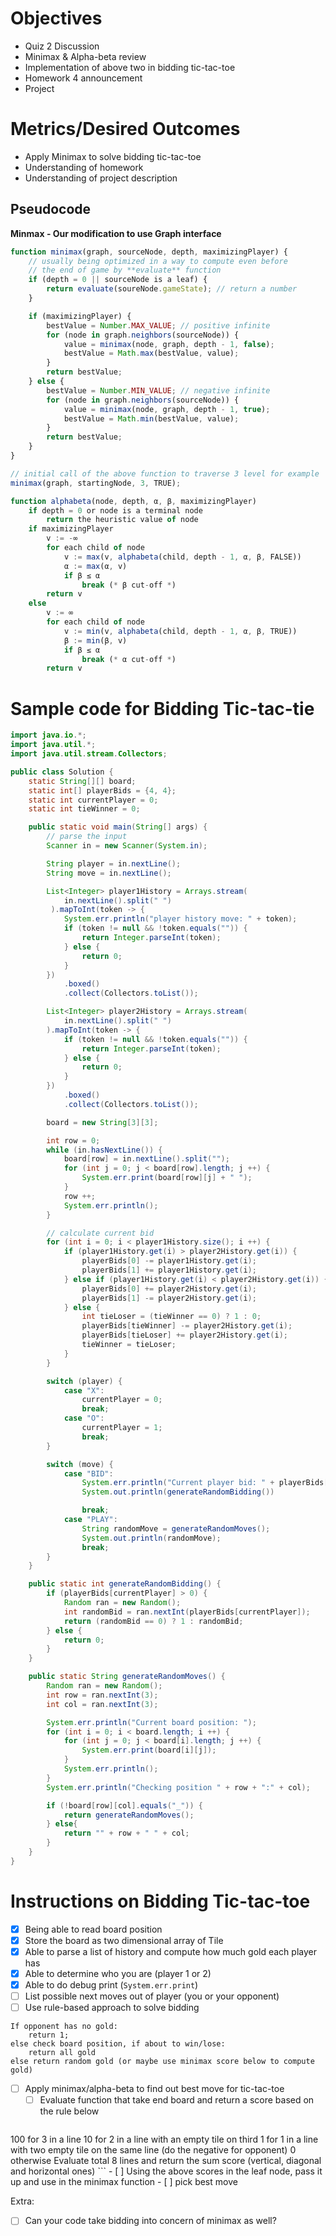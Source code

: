 # Objectives

* Quiz 2 Discussion
* Minimax & Alpha-beta review
* Implementation of above two in bidding tic-tac-toe
* Homework 4 announcement
* Project

# Metrics/Desired Outcomes

* Apply Minimax to solve bidding tic-tac-toe
* Understanding of homework
* Understanding of project description

## Pseudocode

**Minmax - Our modification to use Graph interface**
```js
function minimax(graph, sourceNode, depth, maximizingPlayer) {
    // usually being optimized in a way to compute even before
    // the end of game by **evaluate** function
    if (depth = 0 || sourceNode is a leaf) {
        return evaluate(soureNode.gameState); // return a number
    }

    if (maximizingPlayer) {
        bestValue = Number.MAX_VALUE; // positive infinite
        for (node in graph.neighbors(sourceNode)) {
            value = minimax(node, graph, depth - 1, false);
            bestValue = Math.max(bestValue, value);
        }
        return bestValue;
    } else {
        bestValue = Number.MIN_VALUE; // negative infinite
        for (node in graph.neighbors(sourceNode)) {
            value = minimax(node, graph, depth - 1, true);
            bestValue = Math.min(bestValue, value);
        }
        return bestValue;
    }
}

// initial call of the above function to traverse 3 level for example
minimax(graph, startingNode, 3, TRUE);
```

```js
function alphabeta(node, depth, α, β, maximizingPlayer)
    if depth = 0 or node is a terminal node
        return the heuristic value of node
    if maximizingPlayer
        v := -∞
        for each child of node
            v := max(v, alphabeta(child, depth - 1, α, β, FALSE))
            α := max(α, v)
            if β ≤ α
                break (* β cut-off *)
        return v
    else
        v := ∞
        for each child of node
            v := min(v, alphabeta(child, depth - 1, α, β, TRUE))
            β := min(β, v)
            if β ≤ α
                break (* α cut-off *)
        return v
```

# Sample code for Bidding Tic-tac-tie

```java
import java.io.*;
import java.util.*;
import java.util.stream.Collectors;

public class Solution {
    static String[][] board;
    static int[] playerBids = {4, 4};
    static int currentPlayer = 0;
    static int tieWinner = 0;

    public static void main(String[] args) {
        // parse the input
        Scanner in = new Scanner(System.in);

        String player = in.nextLine();
        String move = in.nextLine();

        List<Integer> player1History = Arrays.stream(
            in.nextLine().split(" ")
         ).mapToInt(token -> {
            System.err.println("player history move: " + token);
            if (token != null && !token.equals("")) {
                return Integer.parseInt(token);
            } else {
                return 0;
            }
        })
            .boxed()
            .collect(Collectors.toList());

        List<Integer> player2History = Arrays.stream(
            in.nextLine().split(" ")
        ).mapToInt(token -> {
            if (token != null && !token.equals("")) {
                return Integer.parseInt(token);
            } else {
                return 0;
            }
        })
            .boxed()
            .collect(Collectors.toList());

        board = new String[3][3];

        int row = 0;
        while (in.hasNextLine()) {
            board[row] = in.nextLine().split("");
            for (int j = 0; j < board[row].length; j ++) {
                System.err.print(board[row][j] + " ");
            }
            row ++;
            System.err.println();
        }

        // calculate current bid
        for (int i = 0; i < player1History.size(); i ++) {
            if (player1History.get(i) > player2History.get(i)) {
                playerBids[0] -= player1History.get(i);
                playerBids[1] += player1History.get(i);
            } else if (player1History.get(i) < player2History.get(i)) {
                playerBids[0] += player2History.get(i);
                playerBids[1] -= player2History.get(i);
            } else {
                int tieLoser = (tieWinner == 0) ? 1 : 0;
                playerBids[tieWinner] -= player2History.get(i);
                playerBids[tieLoser] += player2History.get(i);
                tieWinner = tieLoser;
            }
        }

        switch (player) {
            case "X":
                currentPlayer = 0;
                break;
            case "O":
                currentPlayer = 1;
                break;
        }

        switch (move) {
            case "BID":
                System.err.println("Current player bid: " + playerBids[currentPlayer]);
                System.out.println(generateRandomBidding())

                break;
            case "PLAY":
                String randomMove = generateRandomMoves();
                System.out.println(randomMove);
                break;
        }
    }

    public static int generateRandomBidding() {
        if (playerBids[currentPlayer] > 0) {
            Random ran = new Random();
            int randomBid = ran.nextInt(playerBids[currentPlayer]);
            return (randomBid == 0) ? 1 : randomBid;   
        } else {
            return 0;
        }
    }

    public static String generateRandomMoves() {
        Random ran = new Random();
        int row = ran.nextInt(3);
        int col = ran.nextInt(3);

        System.err.println("Current board position: ");
        for (int i = 0; i < board.length; i ++) {
            for (int j = 0; j < board[i].length; j ++) {
                System.err.print(board[i][j]);
            }
            System.err.println();
        }
        System.err.println("Checking position " + row + ":" + col);

        if (!board[row][col].equals("_")) {
            return generateRandomMoves();
        } else{
            return "" + row + " " + col;
        }
    }
}
```

# Instructions on Bidding Tic-tac-toe

- [x] Being able to read board position
- [x] Store the board as two dimensional array of Tile
- [x] Able to parse a list of history and compute how much gold each player has
- [x] Able to determine who you are (player 1 or 2)
- [x] Able to do debug print (`System.err.print`)
- [ ] List possible next moves out of player (you or your opponent)
- [ ] Use rule-based approach to solve bidding
```
If opponent has no gold:
    return 1;
else check board position, if about to win/lose:
    return all gold
else return random gold (or maybe use minimax score below to compute gold)
```
- [ ] Apply minimax/alpha-beta to find out best move for tic-tac-toe
    - [ ] Evaluate function that take end board and return a score based on the rule below
    ```
100 for 3 in a line
10 for 2 in a line with an empty tile on third
1 for 1 in a line with two empty tile on the same line
(do the negative for opponent)
0 otherwise
Evaluate total 8 lines and return the sum score (vertical, diagonal and horizontal ones)
    ```
    - [ ] Using the above scores in the leaf node, pass it up and use in the minimax function
    - [ ] pick best move


Extra:
- [ ] Can your code take bidding into concern of minimax as well?
